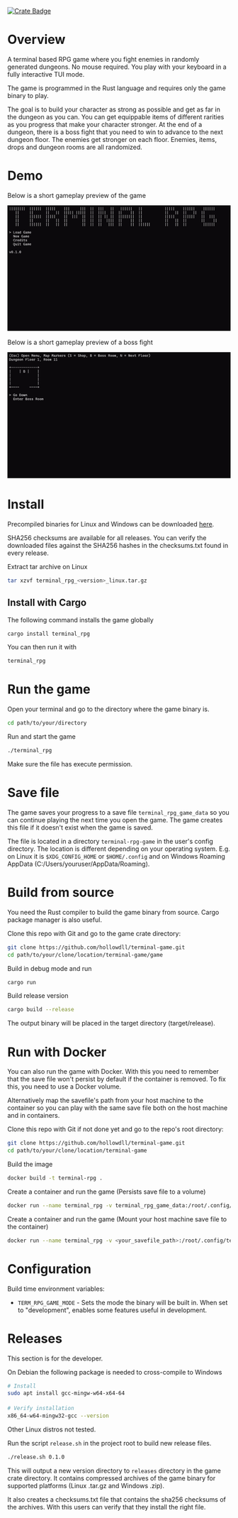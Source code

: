 [![Crate Badge]][Crate]

# Overview

A terminal based RPG game where you fight enemies in randomly generated dungeons. No mouse required. You play with your keyboard in a fully interactive TUI mode.

The game is programmed in the Rust language and requires only the game binary to play.

The goal is to build your character as strong as possible and get as far in the dungeon as you can. You can get equippable items of different rarities as you progress that make your character stronger. At the end of a dungeon, there is a boss fight that you need to win to advance to the next dungeon floor. The enemies get stronger on each floor. Enemies, items, drops and dungeon rooms are all randomized.

# Demo

Below is a short gameplay preview of the game

![Gameplay preview](./documentation/video/gameplay_demo.gif)

Below is a short gameplay preview of a boss fight

![Bossfight preview](./documentation/video/bossfight_demo.gif)

# Install

Precompiled binaries for Linux and Windows can be downloaded [here](https://github.com/hollowdll/terminal-game/releases).

SHA256 checksums are available for all releases. You can verify the downloaded files against the SHA256 hashes in the checksums.txt found in every release.

Extract tar archive on Linux
```sh
tar xzvf terminal_rpg_<version>_linux.tar.gz
```

## Install with Cargo

The following command installs the game globally
```sh
cargo install terminal_rpg
```

You can then run it with
```sh
terminal_rpg
```

# Run the game

Open your terminal and go to the directory where the game binary is.
```sh
cd path/to/your/directory
```

Run and start the game
```sh
./terminal_rpg
```
Make sure the file has execute permission.

# Save file

The game saves your progress to a save file `terminal_rpg_game_data` so you can continue playing the next time you open the game. The game creates this file if it doesn't exist when the game is saved.

The file is located in a directory `terminal-rpg-game` in the user's config directory. The location is different depending on your operating system. E.g. on Linux it is `$XDG_CONFIG_HOME` or `$HOME/.config` and on Windows Roaming AppData (C:/Users/youruser/AppData/Roaming).

# Build from source

You need the Rust compiler to build the game binary from source. Cargo package manager is also useful.

Clone this repo with Git and go to the game crate directory:
```sh
git clone https://github.com/hollowdll/terminal-game.git
cd path/to/your/clone/location/terminal-game/game
```

Build in debug mode and run
```sh
cargo run
```

Build release version
```sh
cargo build --release
```
The output binary will be placed in the target directory (target/release).

# Run with Docker

You can also run the game with Docker. With this you need to remember that the save file won't persist by default if the container is removed. To fix this, you need to use a Docker volume.

Alternatively map the savefile's path from your host machine to the container so you can play with the same save file both on the host machine and in containers.

Clone this repo with Git if not done yet and go to the repo's root directory:
```sh
git clone https://github.com/hollowdll/terminal-game.git
cd path/to/your/clone/location/terminal-game
```

Build the image
```sh
docker build -t terminal-rpg .
```

Create a container and run the game (Persists save file to a volume)
```sh
docker run --name terminal_rpg -v terminal_rpg_game_data:/root/.config/terminal-rpg-game --rm -it terminal-rpg
```

Create a container and run the game (Mount your host machine save file to the container)
```sh
docker run --name terminal_rpg -v <your_savefile_path>:/root/.config/terminal-rpg-game/terminal_rpg_game_data --rm -it terminal-rpg
```

# Configuration

Build time environment variables:

- `TERM_RPG_GAME_MODE` - Sets the mode the binary will be built in. When set to "development", enables some features useful in development.

# Releases

This section is for the developer.

On Debian the following package is needed to cross-compile to Windows
```sh
# Install
sudo apt install gcc-mingw-w64-x64-64

# Verify installation
x86_64-w64-mingw32-gcc --version
```
Other Linux distros not tested.

Run the script `release.sh` in the project root to build new release files.
```sh
./release.sh 0.1.0
```
This will output a new version directory to `releases` directory in the game crate directory. It contains compressed archives of the game binary for supported platforms (Linux .tar.gz and Windows .zip).

It also creates a checksums.txt file that contains the sha256 checksums of the archives. With this users can verify that they install the right file.

<!-- links -->

[Crate Badge]: https://img.shields.io/crates/v/terminal_rpg.svg
[Crate]: https://crates.io/crates/terminal_rpg

